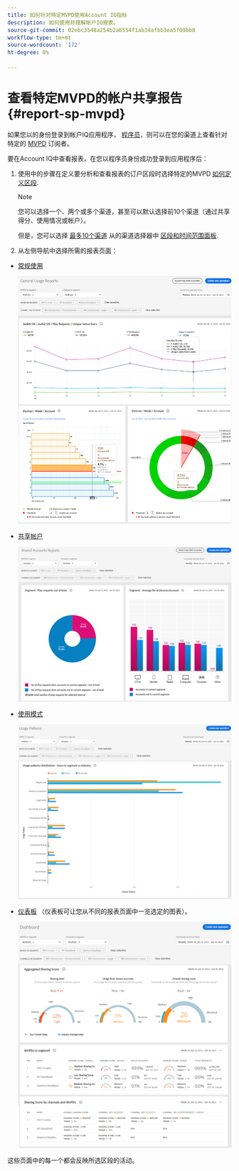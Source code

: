 ```yaml
---
title: 如何针对特定MVPD使用Account IQ指标
description: 如何使用并理解帐户IQ报表。
source-git-commit: 02ebc3548a254b2a6554f1ab34afbb3ea5f09bb8
workflow-type: tm+mt
source-wordcount: '172'
ht-degree: 0%

---
```


# 查看特定MVPD的帐户共享报告 <!--and programmer--> {#report-sp-mvpd}

如果您以的身份登录到帐户IQ应用程序， [程序员](/help/AccountIQ/product-concepts.md#programmer-def)，则可以在您的渠道上查看针对特定的 [MVPD](/help/AccountIQ/product-concepts.md#mvpd-def) 订阅者。

要在Account IQ中查看报表，在您以程序员身份成功登录到应用程序后：

1. 使用中的步骤在定义要分析和查看报表的订户区段时选择特定的MVPD [如何定义区段](/help/AccountIQ/howto-select-segment-timeframe.md).


   >[!NOTE]
   >
   >您可以选择一个、两个或多个渠道，甚至可以默认选择前10个渠道（通过共享得分、使用情况或帐户）。
   >
   >
   >但是，您可以选择 [最多10个渠道](/help/AccountIQ/limitations.md) 从的渠道选择器中 [区段和时间范围面板](/help/AccountIQ/segments-timeframe.md).

1. 从左侧导航中选择所需的报表页面：

* [常规使用](/help/AccountIQ/general-usage-reports.md)

  ![](assets/specific-mvpd-gen-usage.png)
* [共享帐户](/help/AccountIQ/shared-acc-reports.md)

  ![](assets/specific-mvpd-shared-acc.png)
* [使用模式](/help/AccountIQ/usage-patterns.md)

  ![](assets/specific-mvpd-usage-pattern.png)

* [仪表板](/help/AccountIQ/dashboard.md) （仪表板可让您从不同的报表页面中一览选定的图表）。

  ![](assets/specific-mvpd-dashboard.png)

这些页面中的每一个都会反映所选区段的活动。

